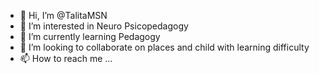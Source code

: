 - 👋 Hi, I’m @TalitaMSN
- 👀 I’m interested in Neuro Psicopedagogy
- 🌱 I’m currently learning Pedagogy
- 💞️ I’m looking to collaborate on places and child with learning difficulty
- 📫 How to reach me ...

<!---
TalitaMSN/TalitaMSN is a ✨ special ✨ repository because its `README.md` (this file) appears on your GitHub profile.
You can click the Preview link to take a look at your changes.
--->

